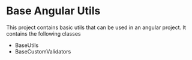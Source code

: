 # Base Angular Utils

This project contains basic utils that can be used in an angular project. It contains the following classes

- BaseUtils
- BaseCustomValidators

